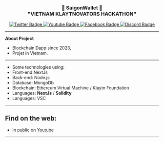 <h3 align="center">👋   SaigonWallet   👋 <br/> "VIETNAM KLAYTNOVATORS HACKATHON" </h3>

<div id="badges" align="center">
  <a href="https://twitter.com/saigonwallet">
    <img src="https://img.shields.io/badge/Twitter-blue?style=for-the-badge&logo=twitter&logoColor=white" alt="Twitter Badge"/>
  </a>
  <a href="https://youtube.com/@saigonwallet">
    <img src="https://img.shields.io/badge/YouTube-red?style=for-the-badge&logo=youtube&logoColor=white" alt="Youtube Badge"/>
  </a>
  <a href="https://facebook.com/saigonwallet">
    <img src="https://img.shields.io/badge/Facebook-black?style=for-the-badge&logo=facebook&logoColor=white" alt="Facebook Badge"/>
  </a>
  <a href="https://discord.gg/wChX3tqdKp">
    <img src="https://img.shields.io/badge/Discord-blue?style=for-the-badge&logo=discord&logoColor=white" alt="Discord Badge"/>
  </a>
  <br/>
</div>

---
**About Project**
- Blockchain Dapp since 2023,
- Projet in Vietnam.
---
- Some technologies using:
 - Front-end:NextJs
 - Back-end: Node.js
 - Database: MongoDb
 - Blockchain: Ethereum Virtual Machine / Klaytn Foundation
 - Languages: **NextJs** / **Solidity** 
 - Languages: VSC
---
Find on the web:
-----------------------
- In public on <a href="https://youtube.com/@saigonwallet">Youtube</a>
-----------------------

